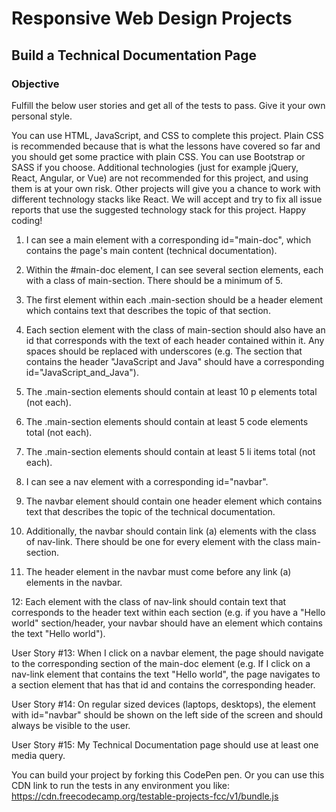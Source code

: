 # Responsive Web Design Projects
## Build a Technical Documentation Page

### Objective

Fulfill the below user stories and get all of the tests to pass. Give it your own personal style.

You can use HTML, JavaScript, and CSS to complete this project. Plain CSS is recommended because that is what the lessons have covered so far and you should get some practice with plain CSS. You can use Bootstrap or SASS if you choose. Additional technologies (just for example jQuery, React, Angular, or Vue) are not recommended for this project, and using them is at your own risk. Other projects will give you a chance to work with different technology stacks like React. We will accept and try to fix all issue reports that use the suggested technology stack for this project. Happy coding!

1. I can see a main element with a corresponding id="main-doc", which contains the page's main content (technical documentation).

2. Within the #main-doc element, I can see several section elements, each with a class of main-section. There should be a minimum of 5.

3. The first element within each .main-section should be a header element which contains text that describes the topic of that section.

4. Each section element with the class of main-section should also have an id that corresponds with the text of each header contained within it. Any spaces should be replaced with underscores (e.g. The section that contains the header "JavaScript and Java" should have a corresponding id="JavaScript_and_Java").

5. The .main-section elements should contain at least 10 p elements total (not each).

6. The .main-section elements should contain at least 5 code elements total (not each).

7. The .main-section elements should contain at least 5 li items total (not each).

8. I can see a nav element with a corresponding id="navbar".

9. The navbar element should contain one header element which contains text that describes the topic of the technical documentation.

10. Additionally, the navbar should contain link (a) elements with the class of nav-link. There should be one for every element with the class main-section.

11. The header element in the navbar must come before any link (a) elements in the navbar.

12: Each element with the class of nav-link should contain text that corresponds to the header text within each section (e.g. if you have a "Hello world" section/header, your navbar should have an element which contains the text "Hello world").

User Story #13: When I click on a navbar element, the page should navigate to the corresponding section of the main-doc element (e.g. If I click on a nav-link element that contains the text "Hello world", the page navigates to a section element that has that id and contains the corresponding header.

User Story #14: On regular sized devices (laptops, desktops), the element with id="navbar" should be shown on the left side of the screen and should always be visible to the user.

User Story #15: My Technical Documentation page should use at least one media query.

You can build your project by forking this CodePen pen. Or you can use this CDN link to run the tests in any environment you like: https://cdn.freecodecamp.org/testable-projects-fcc/v1/bundle.js